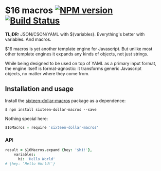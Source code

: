 $16 macros [![NPM version][npm-image]][npm-url] [![Build Status][travis-image]][travis-url]
==========
**TL;DR:** JSON/CSON/YAML with ${variables}.
Everything's better with variables. And macros.

$16 macros is yet another template engine for Javascript. But unlike most other
template engines it expands any kinds of objects, not just strings.

While being designed to be used on top of YAML as a primary input format, the
engine itself is format-agnostic: it transforms generic Javascript objects, no
matter where they come from.

Installation and usage
----------------------
Install the
[sixteen-dollar-macros](https://www.npmjs.com/package/sixteen-dollar-macros)
package as a dependence:

```console
$ npm install sixteen-dollar-macros --save
```

Nothing special here:
```coffee
$16Macros = require 'sixteen-dollar-macros'
```

### API
```coffee
result = $16Macros.expand {hey: '$hi!'},
	variables:
	  hi: 'Hello World'
# {hey: 'Hello World!'}
```

[npm-url]: https://www.npmjs.com/package/sixteen-dollar-macros
[npm-image]: https://img.shields.io/npm/v/sixteen-dollar-macros.svg

[travis-url]: https://travis-ci.org/abusalimov/js-sixteen-dollar-macros
[travis-image]: https://travis-ci.org/abusalimov/js-sixteen-dollar-macros.svg?branch=master
